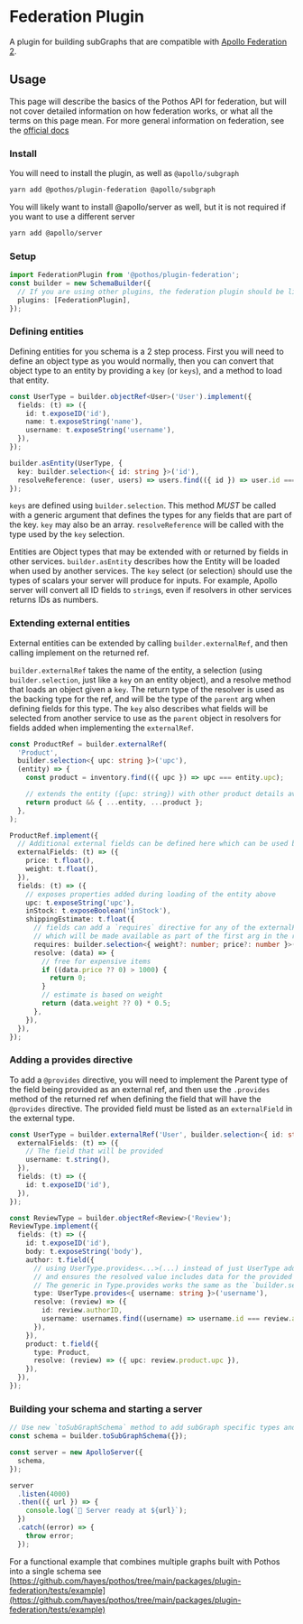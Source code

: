 # Federation Plugin

A plugin for building subGraphs that are compatible with
[Apollo Federation 2](https://www.apollographql.com/docs/federation/).

## Usage

This page will describe the basics of the Pothos API for federation, but will not cover detailed
information on how federation works, or what all the terms on this page mean. For more general
information on federation, see the
[official docs](https://www.apollographql.com/docs/federation/v2/)

### Install

You will need to install the plugin, as well as `@apollo/subgraph`

```bash
yarn add @pothos/plugin-federation @apollo/subgraph
```

You will likely want to install @apollo/server as well, but it is not required if you want to use a
different server

```bash
yarn add @apollo/server
```

### Setup

```typescript
import FederationPlugin from '@pothos/plugin-federation';
const builder = new SchemaBuilder({
  // If you are using other plugins, the federation plugin should be listed after plugins like auth that wrap resolvers
  plugins: [FederationPlugin],
});
```

### Defining entities

Defining entities for you schema is a 2 step process. First you will need to define an object type
as you would normally, then you can convert that object type to an entity by providing a `key` (or
`keys`), and a method to load that entity.

```typescript
const UserType = builder.objectRef<User>('User').implement({
  fields: (t) => ({
    id: t.exposeID('id'),
    name: t.exposeString('name'),
    username: t.exposeString('username'),
  }),
});

builder.asEntity(UserType, {
  key: builder.selection<{ id: string }>('id'),
  resolveReference: (user, users) => users.find(({ id }) => user.id === id),
});
```

`keys` are defined using `builder.selection`. This method _MUST_ be called with a generic argument
that defines the types for any fields that are part of the key. `key` may also be an array.
`resolveReference` will be called with the type used by the `key` selection.

Entities are Object types that may be extended with or returned by fields in other services.
`builder.asEntity` describes how the Entity will be loaded when used by another services. The `key`
select (or selection) should use the types of scalars your server will produce for inputs. For
example, Apollo server will convert all ID fields to `string`s, even if resolvers in other services
returns IDs as numbers.

### Extending external entities

External entities can be extended by calling `builder.externalRef`, and then calling implement on
the returned ref.

`builder.externalRef` takes the name of the entity, a selection (using `builder.selection`, just
like a `key` on an entity object), and a resolve method that loads an object given a `key`. The
return type of the resolver is used as the backing type for the ref, and will be the type of the
`parent` arg when defining fields for this type. The `key` also describes what fields will be
selected from another service to use as the `parent` object in resolvers for fields added when
implementing the `externalRef`.

```typescript
const ProductRef = builder.externalRef(
  'Product',
  builder.selection<{ upc: string }>('upc'),
  (entity) => {
    const product = inventory.find(({ upc }) => upc === entity.upc);

    // extends the entity ({upc: string}) with other product details available in this service
    return product && { ...entity, ...product };
  },
);

ProductRef.implement({
  // Additional external fields can be defined here which can be used by `requires` or `provides` directives
  externalFields: (t) => ({
    price: t.float(),
    weight: t.float(),
  }),
  fields: (t) => ({
    // exposes properties added during loading of the entity above
    upc: t.exposeString('upc'),
    inStock: t.exposeBoolean('inStock'),
    shippingEstimate: t.float({
      // fields can add a `requires` directive for any of the externalFields defined above
      // which will be made available as part of the first arg in the resolver.
      requires: builder.selection<{ weight?: number; price?: number }>('price weight'),
      resolve: (data) => {
        // free for expensive items
        if ((data.price ?? 0) > 1000) {
          return 0;
        }
        // estimate is based on weight
        return (data.weight ?? 0) * 0.5;
      },
    }),
  }),
});
```

### Adding a provides directive

To add a `@provides` directive, you will need to implement the Parent type of the field being
provided as an external ref, and then use the `.provides` method of the returned ref when defining
the field that will have the `@provides` directive. The provided field must be listed as an
`externalField` in the external type.

```typescript
const UserType = builder.externalRef('User', builder.selection<{ id: string }>('id')).implement({
  externalFields: (t) => ({
    // The field that will be provided
    username: t.string(),
  }),
  fields: (t) => ({
    id: t.exposeID('id'),
  }),
});

const ReviewType = builder.objectRef<Review>('Review');
ReviewType.implement({
  fields: (t) => ({
    id: t.exposeID('id'),
    body: t.exposeString('body'),
    author: t.field({
      // using UserType.provides<...>(...) instead of just UserType adds the provide annotations
      // and ensures the resolved value includes data for the provided field
      // The generic in Type.provides works the same as the `builder.selection` method.
      type: UserType.provides<{ username: string }>('username'),
      resolve: (review) => ({
        id: review.authorID,
        username: usernames.find((username) => username.id === review.authorID)!.username,
      }),
    }),
    product: t.field({
      type: Product,
      resolve: (review) => ({ upc: review.product.upc }),
    }),
  }),
});
```

### Building your schema and starting a server

```typescript
// Use new `toSubGraphSchema` method to add subGraph specific types and queries to the schema
const schema = builder.toSubGraphSchema({});

const server = new ApolloServer({
  schema,
});

server
  .listen(4000)
  .then(({ url }) => {
    console.log(`🚀 Server ready at ${url}`);
  })
  .catch((error) => {
    throw error;
  });
```

For a functional example that combines multiple graphs built with Pothos into a single schema see
[https://github.com/hayes/pothos/tree/main/packages/plugin-federation/tests/example](https://github.com/hayes/pothos/tree/main/packages/plugin-federation/tests/example)
